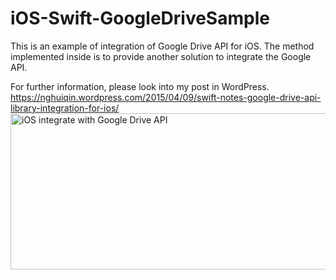 # iOS-Swift-GoogleDriveSample
This is an example of integration of Google Drive API for iOS.
The method implemented inside is to provide another solution to integrate the Google API.

For further information, please look into my post in WordPress.
https://nghuiqin.wordpress.com/2015/04/09/swift-notes-google-drive-api-library-integration-for-ios/
<a href="https://nghuiqin.files.wordpress.com/2015/04/iosgoogledrivetitle.jpg"><img class=" size-full wp-image-92 aligncenter" src="https://nghuiqin.files.wordpress.com/2015/04/iosgoogledrivetitle.jpg" alt="iOS integrate with Google Drive API" width="600" height="250" /></a>
